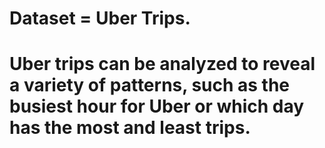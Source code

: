 # Dataset = Uber Trips. 
# Uber trips can be analyzed to reveal a variety of patterns, such as the busiest hour for Uber or which day has the most and least trips.
